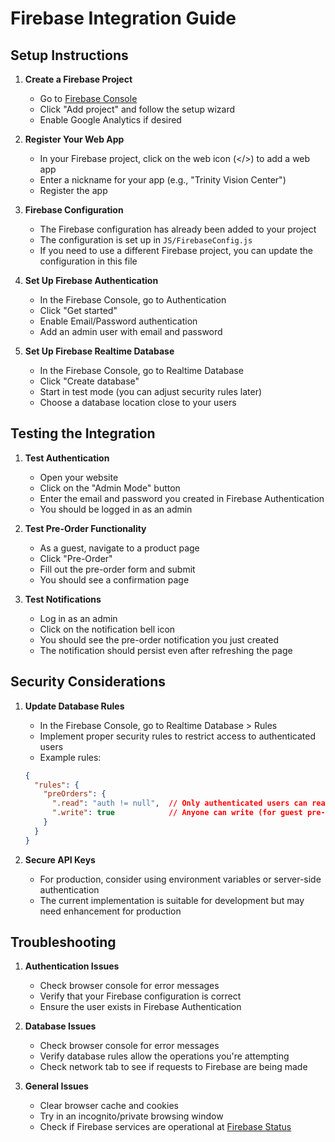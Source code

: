 # Firebase Integration Guide

## Setup Instructions

1. **Create a Firebase Project**
   - Go to [Firebase Console](https://console.firebase.google.com/)
   - Click "Add project" and follow the setup wizard
   - Enable Google Analytics if desired

2. **Register Your Web App**
   - In your Firebase project, click on the web icon (</>) to add a web app
   - Enter a nickname for your app (e.g., "Trinity Vision Center")
   - Register the app

3. **Firebase Configuration**
   - The Firebase configuration has already been added to your project
   - The configuration is set up in `JS/FirebaseConfig.js`
   - If you need to use a different Firebase project, you can update the configuration in this file

4. **Set Up Firebase Authentication**
   - In the Firebase Console, go to Authentication
   - Click "Get started"
   - Enable Email/Password authentication
   - Add an admin user with email and password

5. **Set Up Firebase Realtime Database**
   - In the Firebase Console, go to Realtime Database
   - Click "Create database"
   - Start in test mode (you can adjust security rules later)
   - Choose a database location close to your users

## Testing the Integration

1. **Test Authentication**
   - Open your website
   - Click on the "Admin Mode" button
   - Enter the email and password you created in Firebase Authentication
   - You should be logged in as an admin

2. **Test Pre-Order Functionality**
   - As a guest, navigate to a product page
   - Click "Pre-Order"
   - Fill out the pre-order form and submit
   - You should see a confirmation page

3. **Test Notifications**
   - Log in as an admin
   - Click on the notification bell icon
   - You should see the pre-order notification you just created
   - The notification should persist even after refreshing the page

## Security Considerations

1. **Update Database Rules**
   - In the Firebase Console, go to Realtime Database > Rules
   - Implement proper security rules to restrict access to authenticated users
   - Example rules:
   ```json
   {
     "rules": {
       "preOrders": {
         ".read": "auth != null",  // Only authenticated users can read
         ".write": true            // Anyone can write (for guest pre-orders)
       }
     }
   }
   ```

2. **Secure API Keys**
   - For production, consider using environment variables or server-side authentication
   - The current implementation is suitable for development but may need enhancement for production

## Troubleshooting

1. **Authentication Issues**
   - Check browser console for error messages
   - Verify that your Firebase configuration is correct
   - Ensure the user exists in Firebase Authentication

2. **Database Issues**
   - Check browser console for error messages
   - Verify database rules allow the operations you're attempting
   - Check network tab to see if requests to Firebase are being made

3. **General Issues**
   - Clear browser cache and cookies
   - Try in an incognito/private browsing window
   - Check if Firebase services are operational at [Firebase Status](https://status.firebase.google.com/)